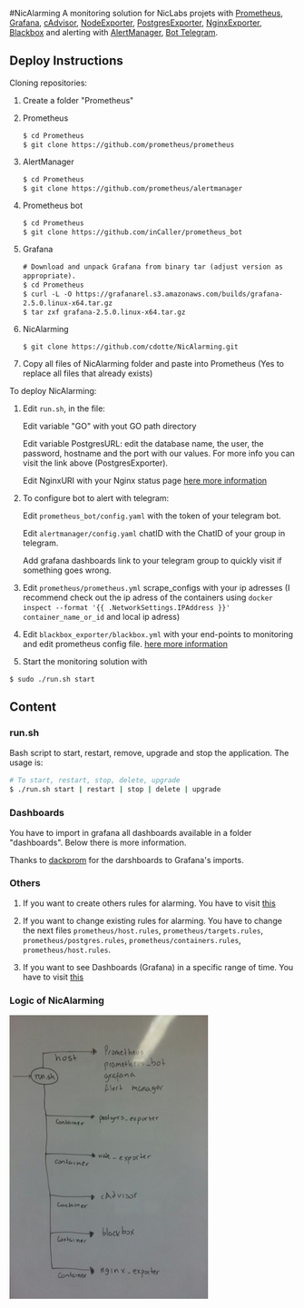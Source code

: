 #NicAlarming
 A monitoring solution for NicLabs projets with [Prometheus](https://github.com/prometheus/prometheus), [Grafana](https://github.com/grafana/grafana), [cAdvisor](https://github.com/google/cadvisor), [NodeExporter](https://github.com/prometheus/node_exporter), [PostgresExporter](https://github.com/wrouesnel/postgres_exporter), [NginxExporter](https://github.com/discordianfish/nginx_exporter), [Blackbox](https://github.com/prometheus/blackbox_exporter) and alerting with [AlertManager](https://github.com/prometheus/alertmanager), [Bot Telegram](https://github.com/inCaller/prometheus_bot).

## Deploy Instructions

Cloning repositories:

1. Create a folder "Prometheus"


2. Prometheus

	```shell
	$ cd Prometheus
	$ git clone https://github.com/prometheus/prometheus
	```
3. AlertManager

	```shell
	$ cd Prometheus
	$ git clone https://github.com/prometheus/alertmanager
	```
4. Prometheus bot

	```shell
	$ cd Prometheus
	$ git clone https://github.com/inCaller/prometheus_bot
	```	

5. Grafana
	
	```shell
	# Download and unpack Grafana from binary tar (adjust version as appropriate).
	$ cd Prometheus
	$ curl -L -O https://grafanarel.s3.amazonaws.com/builds/grafana-2.5.0.linux-x64.tar.gz
 	$ tar zxf grafana-2.5.0.linux-x64.tar.gz
 	```

6. NicAlarming

	```shell
	$ git clone https://github.com/cdotte/NicAlarming.git
	```	

7. Copy all files of NicAlarming folder and paste into Prometheus (Yes to replace all files that already exists)



To deploy NicAlarming:

1. Edit `run.sh`, in the file: 

	Edit variable "GO" with yout GO path directory

	Edit variable PostgresURL: edit the database name, the user, the password, hostname and the port with our values. For more info you can visit the link above (PostgresExporter). 

	Edit NginxURI with your Nginx status page [here more information](https://nginx.org/en/docs/http/ngx_http_stub_status_module.html)



2. To configure bot to alert with telegram:

	Edit `prometheus_bot/config.yaml` with the token of your telegram bot.

	Edit `alertmanager/config.yaml` chatID with the ChatID of your group in telegram.

	Add grafana dashboards link to your telegram group to quickly visit if something goes wrong.

3. Edit `prometheus/prometheus.yml` scrape_configs with your ip adresses (I recommend check out the ip adress of the containers using `docker inspect --format '{{ .NetworkSettings.IPAddress }}' container_name_or_id` and local ip adress)

4. Edit `blackbox_exporter/blackbox.yml` with your end-points to monitoring and edit prometheus config file. [here more information](https://github.com/prometheus/blackbox_exporter)

5. Start the monitoring solution with

  ```shell
  $ sudo ./run.sh start
  ```


## Content

### run.sh
Bash script to  start, restart, remove, upgrade and stop the application. The usage is:

```bash
# To start, restart, stop, delete, upgrade
$ ./run.sh start | restart | stop | delete | upgrade

```

### Dashboards

You have to import in grafana all dashboards available in a folder "dashboards". Below there is more information.

Thanks to [dackprom](https://github.com/stefanprodan/dockprom) for the darshboards to Grafana's imports. 

### Others

1. If you want to create others rules for alarming. You have to visit [this](https://prometheus.io/docs/alerting/rules/)

2. If you want to change existing rules for alarming. You have to change the next files `prometheus/host.rules`, `prometheus/targets.rules`, `prometheus/postgres.rules`, `prometheus/containers.rules`, `prometheus/host.rules`. 

3. If you want to see Dashboards (Grafana) in a specific range of time. You have to visit [this](http://docs.grafana.org/reference/timerange/)



### Logic of NicAlarming

<img src="img/logic.jpeg" width="350" height="500">
